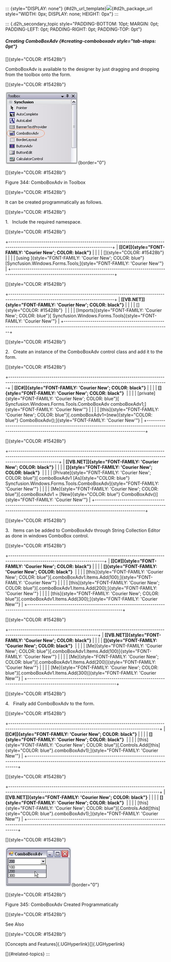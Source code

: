 ::: {style="DISPLAY: none"}
[](ms-xhelp:///?Id=d2h_url_template){#d2h_url_template}![](!package_url!){#d2h_package_url style="WIDTH: 0px; DISPLAY: none; HEIGHT: 0px"}
:::

::: {.d2h_secondary_topic style="PADDING-BOTTOM: 10pt; MARGIN: 0pt; PADDING-LEFT: 0pt; PADDING-RIGHT: 0pt; PADDING-TOP: 0pt"}
##### Creating ComboBoxAdv {#creating-comboboxadv style="tab-stops: 0pt"}

[]{style="COLOR: #15428b"} 

ComboBoxAdv is available to the designer by just dragging and dropping from the toolbox onto the form.

[]{style="COLOR: #15428b"} 

![](ImagesExt/image76_342.jpg){border="0"}

[]{style="COLOR: #15428b"} 

Figure 344: ComboBoxAdv in Toolbox

[]{style="COLOR: #15428b"} 

It can be created programmatically as follows.

[]{style="COLOR: #15428b"} 

1.   Include the required namespace.

[]{style="COLOR: #15428b"} 

+--------------------------------------------------------------------------------------------------------------------------------+
| **[\[C#\]]{style="FONT-FAMILY: 'Courier New'; COLOR: black"}**                                                                 |
|                                                                                                                                |
| []{style="COLOR: #15428b"}                                                                                                     |
|                                                                                                                                |
| [using ]{style="FONT-FAMILY: 'Courier New'; COLOR: blue"}[Syncfusion.Windows.Forms.Tools;]{style="FONT-FAMILY: 'Courier New'"} |
+--------------------------------------------------------------------------------------------------------------------------------+

[]{style="COLOR: #15428b"} 

+---------------------------------------------------------------------------------------------------------------------------------+
| **[\[VB.NET\]]{style="FONT-FAMILY: 'Courier New'; COLOR: black"}**                                                              |
|                                                                                                                                 |
| []{style="COLOR: #15428b"}                                                                                                      |
|                                                                                                                                 |
| [Imports]{style="FONT-FAMILY: 'Courier New'; COLOR: blue"}[ Syncfusion.Windows.Forms.Tools]{style="FONT-FAMILY: 'Courier New'"} |
+---------------------------------------------------------------------------------------------------------------------------------+

[]{style="COLOR: #15428b"} 

2.   Create an instance of the ComboBoxAdv control class and add it to the form.

[]{style="COLOR: #15428b"} 

+-----------------------------------------------------------------------------------------------------------------------------------------------------------+
| **[\[C#\]]{style="FONT-FAMILY: 'Courier New'; COLOR: black"}**                                                                                            |
|                                                                                                                                                           |
| **[]{style="FONT-FAMILY: 'Courier New'; COLOR: black"}**                                                                                                  |
|                                                                                                                                                           |
| [private]{style="FONT-FAMILY: 'Courier New'; COLOR: blue"}[ Syncfusion.Windows.Forms.Tools.ComboBoxAdv comboBoxAdv1;]{style="FONT-FAMILY: 'Courier New'"} |
|                                                                                                                                                           |
| [this]{style="FONT-FAMILY: 'Courier New'; COLOR: blue"}[.comboBoxAdv1=[new]{style="COLOR: blue"} ComboBoxAdv();]{style="FONT-FAMILY: 'Courier New'"}      |
+-----------------------------------------------------------------------------------------------------------------------------------------------------------+

[]{style="COLOR: #15428b"} 

+------------------------------------------------------------------------------------------------------------------------------------------------------------------------------------+
| **[\[VB.NET\]]{style="FONT-FAMILY: 'Courier New'; COLOR: black"}**                                                                                                                 |
|                                                                                                                                                                                    |
| **[]{style="FONT-FAMILY: 'Courier New'; COLOR: black"}**                                                                                                                           |
|                                                                                                                                                                                    |
| [Private]{style="FONT-FAMILY: 'Courier New'; COLOR: blue"}[ comboBoxAdv1 [As]{style="COLOR: blue"} Syncfusion.Windows.Forms.Tools.ComboBoxAdv]{style="FONT-FAMILY: 'Courier New'"} |
|                                                                                                                                                                                    |
| [Me]{style="FONT-FAMILY: 'Courier New'; COLOR: blue"}[.comboBoxAdv1 = [New]{style="COLOR: blue"} ComboBoxAdv()]{style="FONT-FAMILY: 'Courier New'"}                                |
+------------------------------------------------------------------------------------------------------------------------------------------------------------------------------------+

[]{style="COLOR: #15428b"} 

3.   Items can be added to ComboBoxAdv through String Collection Editor as done in windows ComboBox control.

[]{style="COLOR: #15428b"} 

+----------------------------------------------------------------------------------------------------------------------------+
| **[\[C#\]]{style="FONT-FAMILY: 'Courier New'; COLOR: black"}**                                                             |
|                                                                                                                            |
| **[]{style="FONT-FAMILY: 'Courier New'; COLOR: black"}**                                                                   |
|                                                                                                                            |
| [this]{style="FONT-FAMILY: 'Courier New'; COLOR: blue"}[.comboBoxAdv1.Items.Add(100);]{style="FONT-FAMILY: 'Courier New'"} |
|                                                                                                                            |
| [this]{style="FONT-FAMILY: 'Courier New'; COLOR: blue"}[.comboBoxAdv1.Items.Add(200);]{style="FONT-FAMILY: 'Courier New'"} |
|                                                                                                                            |
| [this]{style="FONT-FAMILY: 'Courier New'; COLOR: blue"}[.comboBoxAdv1.Items.Add(300);]{style="FONT-FAMILY: 'Courier New'"} |
+----------------------------------------------------------------------------------------------------------------------------+

[]{style="COLOR: #15428b"} 

+-------------------------------------------------------------------------------------------------------------------------+
| **[\[VB.NET\]]{style="FONT-FAMILY: 'Courier New'; COLOR: black"}**                                                      |
|                                                                                                                         |
| **[]{style="FONT-FAMILY: 'Courier New'; COLOR: black"}**                                                                |
|                                                                                                                         |
| [Me]{style="FONT-FAMILY: 'Courier New'; COLOR: blue"}[.comboBoxAdv1.Items.Add(100)]{style="FONT-FAMILY: 'Courier New'"} |
|                                                                                                                         |
| [Me]{style="FONT-FAMILY: 'Courier New'; COLOR: blue"}[.comboBoxAdv1.Items.Add(200)]{style="FONT-FAMILY: 'Courier New'"} |
|                                                                                                                         |
| [Me]{style="FONT-FAMILY: 'Courier New'; COLOR: blue"}[.comboBoxAdv1.Items.Add(300)]{style="FONT-FAMILY: 'Courier New'"} |
+-------------------------------------------------------------------------------------------------------------------------+

[]{style="COLOR: #15428b"} 

4.   Finally add ComboBoxAdv to the form.

[]{style="COLOR: #15428b"} 

+-------------------------------------------------------------------------------------------------------------------------------------------------------+
| **[\[C#\]]{style="FONT-FAMILY: 'Courier New'; COLOR: black"}**                                                                                        |
|                                                                                                                                                       |
| **[]{style="FONT-FAMILY: 'Courier New'; COLOR: black"}**                                                                                              |
|                                                                                                                                                       |
| [this]{style="FONT-FAMILY: 'Courier New'; COLOR: blue"}[.Controls.Add([this]{style="COLOR: blue"}.comboBoxAdv1);]{style="FONT-FAMILY: 'Courier New'"} |
+-------------------------------------------------------------------------------------------------------------------------------------------------------+

[]{style="COLOR: #15428b"} 

+-------------------------------------------------------------------------------------------------------------------------------------------------------+
| **[\[VB.NET\]]{style="FONT-FAMILY: 'Courier New'; COLOR: black"}**                                                                                    |
|                                                                                                                                                       |
| **[]{style="FONT-FAMILY: 'Courier New'; COLOR: black"}**                                                                                              |
|                                                                                                                                                       |
| [this]{style="FONT-FAMILY: 'Courier New'; COLOR: blue"}[.Controls.Add([this]{style="COLOR: blue"}.comboBoxAdv1);]{style="FONT-FAMILY: 'Courier New'"} |
+-------------------------------------------------------------------------------------------------------------------------------------------------------+

[]{style="COLOR: #15428b"} 

![](ImagesExt/image76_343.jpg){border="0"}

[]{style="COLOR: #15428b"} 

Figure 345: ComboBoxAdv Created Programmatically

[]{style="COLOR: #15428b"} 

See Also

[]{style="COLOR: #15428b"} 

[Concepts and Features]{.UGHyperlink}[]{.UGHyperlink}

[]{#related-topics}
:::
